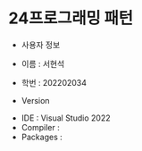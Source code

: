 # 24프로그래밍 패턴

- 사용자 정보
- 이름 : 서현석
- 학번 : 202202034

- Version
* IDE : Visual Studio 2022
* Compiler : 
* Packages : 

